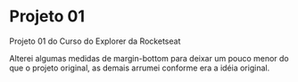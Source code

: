 # Projeto 01
 Projeto 01 do Curso do Explorer da Rocketseat

Alterei algumas medidas de margin-bottom para deixar um pouco menor do que o projeto original, as demais arrumei conforme era a idéia original.
